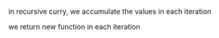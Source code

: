 in recursive curry, we accumulate the values in each iteration

we return new function in each iteration